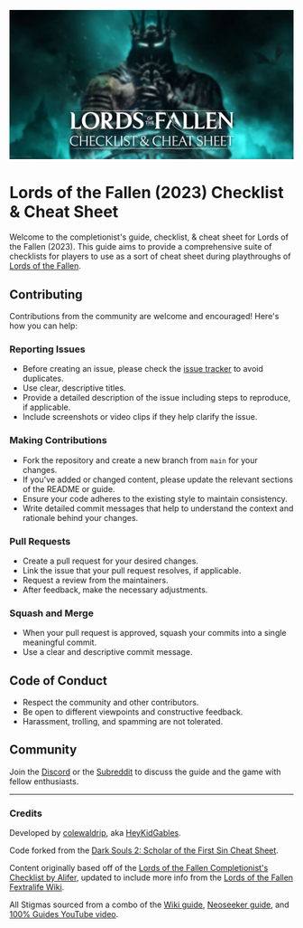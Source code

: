 ![Lords of the Fallen (2023) Checklist & Cheat Sheet graphic](img/og.png)

# Lords of the Fallen (2023) Checklist & Cheat Sheet

Welcome to the completionist's guide, checklist, & cheat sheet for Lords of the Fallen (2023). This guide aims to provide a comprehensive suite of checklists for players to use as a sort of cheat sheet during playthroughs of [Lords of the Fallen](https://lordsofthefallen.com/).

## Contributing

Contributions from the community are welcome and encouraged! Here's how you can help:

### Reporting Issues

- Before creating an issue, please check the [issue tracker](https://github.com/colewaldrip/lotf-2023-checklist/issues) to avoid duplicates.
- Use clear, descriptive titles.
- Provide a detailed description of the issue including steps to reproduce, if applicable.
- Include screenshots or video clips if they help clarify the issue.

### Making Contributions

- Fork the repository and create a new branch from `main` for your changes.
- If you've added or changed content, please update the relevant sections of the README or guide.
- Ensure your code adheres to the existing style to maintain consistency.
- Write detailed commit messages that help to understand the context and rationale behind your changes.

### Pull Requests

- Create a pull request for your desired changes.
- Link the issue that your pull request resolves, if applicable.
- Request a review from the maintainers.
- After feedback, make the necessary adjustments.

### Squash and Merge

- When your pull request is approved, squash your commits into a single meaningful commit.
- Use a clear and descriptive commit message.

## Code of Conduct

- Respect the community and other contributors.
- Be open to different viewpoints and constructive feedback.
- Harassment, trolling, and spamming are not tolerated.

## Community

Join the [Discord](https://discord.gg/WqXewh8xjd) or the [Subreddit](https://www.reddit.com/r/LordsoftheFallen) to discuss the guide and the game with fellow enthusiasts.

---

### Credits

Developed by [colewaldrip](https://github.com/colewaldrip), aka [HeyKidGables](https://www.twitch.tv/heykidgables).

Code forked from the [Dark Souls 2: Scholar of the First Sin Cheat Sheet](https://github.com/xenevel/dark-souls-2-sotfs-cheat-sheet).

Content originally based off of the [Lords of the Fallen Completionist's Checklist by Alifer](https://www.reddit.com/r/LordsoftheFallen/comments/17cziuv/lords_of_the_fallen_completionists_checklist_by/), updated to include more info from the [Lords of the Fallen Fextralife Wiki](https://thelordsofthefallen.wiki.fextralife.com/).

All Stigmas sourced from a combo of the [Wiki guide](https://thelordsofthefallen.wiki.fextralife.com/Stigmas), [Neoseeker guide](https://www.neoseeker.com/lords-of-the-fallen-2023/Collectibles/Stigmas), and [100% Guides YouTube video](https://www.youtube.com/watch?v=zhwjeB_nwMk).
